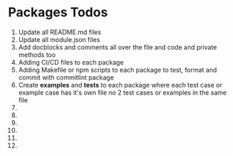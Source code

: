 # Packages Todos

1. Update all README.md files
2. Update all module.json files
3. Add docblocks and comments all over the file and code and private methods too
4. Adding CI/CD files to each package
5. Adding Makefile or npm scripts to each package to test, format and commit with commitlint package
6. Create __examples__ and __tests__ to each package where each test case or example case has it's own file no 2 test cases or examples in the same file
7.
8.
9.
10.
11.
12.

